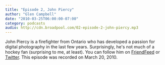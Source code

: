 ```yaml
---
title: "Episode 2, John Piercy"
author: "Glen Campbell"
date: "2010-03-25T06:00:00-07:00"
category: podcasts
audio: http://cdn.broadpool.com/02-episode-2-john-piercy.mp3
---
```


John Piercy is a firefighter from Ontario who has developed a passion for digital photography in the last few years. Surprisingly, he's not much of a hockey fan (surprising to me, at least). You can follow him on [FriendFeed](http://friendfeed.com/johnpiercy) or [Twitter](http://twitter.com/johncpiercy). This episode was recorded on March 20, 2010.


